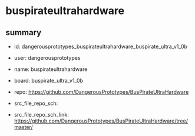 # buspirateultrahardware
 
## summary 
* id: dangerousprototypes_buspirateultrahardware_buspirate_ultra_v1_0b
* user: dangerousprototypes
* name: buspirateultrahardware
* board: buspirate_ultra_v1_0b
* repo: https://github.com/DangerousPrototypes/BusPirateUltraHardware



* src_file_repo_sch: 
* src_file_repo_sch_link: https://github.com/DangerousPrototypes/BusPirateUltraHardware/tree/master/






